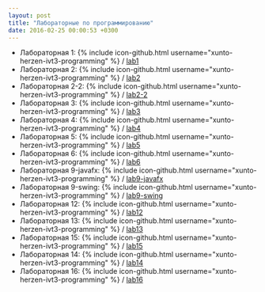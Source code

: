 ```yaml
---
layout: post
title: "Лабораторные по программированию"
date: 2016-02-25 00:00:53 +0300
---
```

- Лабораторная 1: {% include icon-github.html username="xunto-herzen-ivt3-programming" %} / [lab1](hhttps://github.com/xunto-herzen-ivt3-programming/lab1)
- Лабораторная 2: {% include icon-github.html username="xunto-herzen-ivt3-programming" %} / [lab2](hhttps://github.com/xunto-herzen-ivt3-programming/lab2)
- Лабораторная 2-2: {% include icon-github.html username="xunto-herzen-ivt3-programming" %} / [lab2-2](hhttps://github.com/xunto-herzen-ivt3-programming/lab2-2)
- Лабораторная 3: {% include icon-github.html username="xunto-herzen-ivt3-programming" %} / [lab3](hhttps://github.com/xunto-herzen-ivt3-programming/lab3)
- Лабораторная 4: {% include icon-github.html username="xunto-herzen-ivt3-programming" %} / [lab4](hhttps://github.com/xunto-herzen-ivt3-programming/lab4)
- Лабораторная 5: {% include icon-github.html username="xunto-herzen-ivt3-programming" %} / [lab5](hhttps://github.com/xunto-herzen-ivt3-programming/lab5)
- Лабораторная 6: {% include icon-github.html username="xunto-herzen-ivt3-programming" %} / [lab6](hhttps://github.com/xunto-herzen-ivt3-programming/lab6)
- Лабораторная 9-javafx: {% include icon-github.html username="xunto-herzen-ivt3-programming" %} / [lab9-javafx](hhttps://github.com/xunto-herzen-ivt3-programming/lab9-javafx)
- Лабораторная 9-swing: {% include icon-github.html username="xunto-herzen-ivt3-programming" %} / [lab9-swing](hhttps://github.com/xunto-herzen-ivt3-programming/lab9-swing)
- Лабораторная 12: {% include icon-github.html username="xunto-herzen-ivt3-programming" %} / [lab12](hhttps://github.com/xunto-herzen-ivt3-programming/lab12)
- Лабораторная 13: {% include icon-github.html username="xunto-herzen-ivt3-programming" %} / [lab13](hhttps://github.com/xunto-herzen-ivt3-programming/lab13)
- Лабораторная 15: {% include icon-github.html username="xunto-herzen-ivt3-programming" %} / [lab15](hhttps://github.com/xunto-herzen-ivt3-programming/lab15)
- Лабораторная 14: {% include icon-github.html username="xunto-herzen-ivt3-programming" %} / [lab14](hhttps://github.com/xunto-herzen-ivt3-programming/lab14)
- Лабораторная 16: {% include icon-github.html username="xunto-herzen-ivt3-programming" %} / [lab16](hhttps://github.com/xunto-herzen-ivt3-programming/lab16)